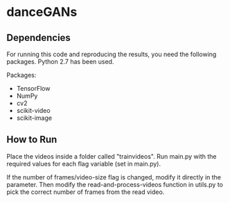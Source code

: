 # danceGANs

## Dependencies

For running this code and reproducing the results, you need the following packages. Python 2.7 has been used.

Packages:

- TensorFlow
- NumPy
- cv2
- scikit-video
- scikit-image

## How to Run

Place the videos inside a folder called "trainvideos".
Run main.py with the required values for each flag variable (set in main.py).

If the number of frames/video-size flag is changed, modify it directly in the parameter. Then modify the read-and-process-videos function in utils.py to pick the correct number of frames from the read video.
